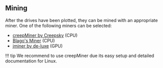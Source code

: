 ## Mining

After the drives have been plotted, they can be mined with an appropriate miner. One of the following miners can be selected:

* [creepMiner by Creepsky](https://github.com/Creepsky/creepMiner/wiki/Compilation-&-Installation) (CPU)
* [Blago's Miner](https://github.com/Blagodarenko/miner-burst) (CPU)
* [jminer by de-luxe](https://github.com/de-luxe/burstcoin-jminer) (GPU)

!!! tip
    We recommend to use creepMiner due its easy setup and detailed documentation for Linux.
